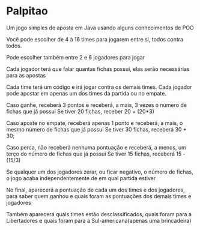 # Palpitao
Um jogo simples de aposta em Java usando alguns conhecimentos de POO

Você pode escolher de 4 à 16 times para jogarem entre si, todos contra todos.

Pode escolher também entre 2 e 6 jogadores para jogar

Cada jogador terá que falar quantas fichas possui, elas serão necessárias para as apostas

Cada time terá um código e irá jogar contra os demais times.
Cada jogador pode apostar em apenas um dos times da partida ou no empate.

Caso ganhe, receberá 3 pontos e receberá, a mais, 3 vezes o número de fichas que já possui
Se tiver 20 fichas, receber 20 + (20*3)
  
Caso aposte no empate, receberá apenas 1 ponto e receberá, a mais, o mesmo número de fichas que já possui
Se tiver 30 fichas, receberá 30 + 30;
  
Caso perca, não receberá nenhuma pontuação e receberá, a menos, um terço do número de fichas que já possui
Se tiver 15 fichas, receberá 15 -(15/3)
  
Se qualquer um dos jogadores zerar, ou ficar negativo, o número de fichas, o jogo acaba independentemente de em qual partida estiver

No final, aparecerá a pontuação de cada um dos times e dos jogadores, para saber quem ganhou e quais foram as pontuações dos demais times e jogadores

Também aparecerá quais times estão desclassificados, quais foram para a Libertadores e quais foram para a Sul-americana(apenas uma brincadeira)
